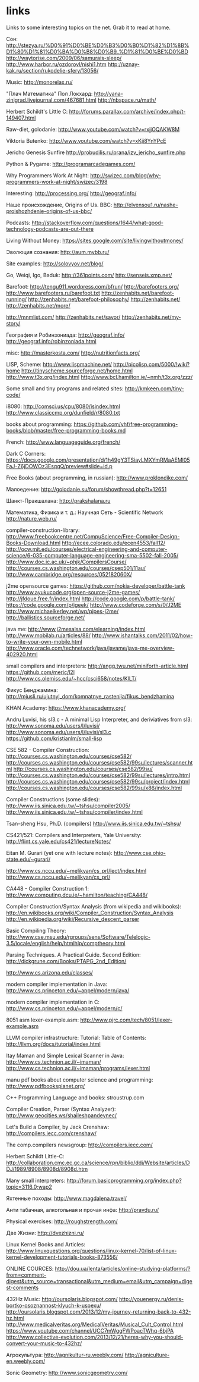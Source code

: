 links
=====

Links to some interesting topics on the net. Grab it to read at home.


Сон:
http://stezya.ru/%D0%91%D0%BE%D0%B3%D0%B0%D1%82%D1%8B%D1%80%D1%81%D0%BA%D0%B8%D0%B9_%D1%81%D0%BE%D0%BD
http://waytorise.com/2009/06/samurais-sleep/
http://www.harbor.ru/ozdorovl/nishi1.htm
http://uznay-kak.ru/section/rukodelie-sfery/13056/

Music:
http://monorelax.ru/

"Плач Математика" Пол Локхард:
http://yana-zinigrad.livejournal.com/467681.html
http://nbspace.ru/math/

Herbert Schildt's Little C:
http://forums.parallax.com/archive/index.php/t-149407.html

Raw-diet, golodanie:
http://www.youtube.com/watch?v=rxjjOQAKW8M

Viktoria Butenko:
http://www.youtube.com/watch?v=xKji8YnYPcE

Jericho Genesis Sunfire
http://probudilis.ru/prana/izv_jericho_sunfire.php

Python & Pygame:
http://programarcadegames.com/

Why Programmers Work At Night:
http://swizec.com/blog/why-programmers-work-at-night/swizec/3198

Interesting:
http://processing.org/
http://geograf.info/

Наше происхождение, Origins of Us. BBC:
http://elvensou1.ru/nashe-proishozhdenie-origins-of-us-bbc/

Podcasts:
http://stackoverflow.com/questions/1644/what-good-technology-podcasts-are-out-there

Living Without Money:
https://sites.google.com/site/livingwithoutmoney/

Эволюция сознания:
http://aum.mybb.ru/

Site examples:
http://solovyov.net/blog/

Go, Weiqi, Igo, Baduk:
http://361points.com/
http://senseis.xmp.net/

Barefoot:
http://tengu911.wordpress.com/bfrun/
http://barefooters.org/
http://www.barefooters.ru/barefoot.txt
http://zenhabits.net/barefoot-running/
http://zenhabits.net/barefoot-philosophy/
http://zenhabits.net/
http://zenhabits.net/more/

http://mnmlist.com/
http://zenhabits.net/savor/
http://zenhabits.net/my-story/

География и Робинзониада:
http://geograf.info/
http://geograf.info/robinzoniada.html

misc:
http://masterkosta.com/
http://nutritionfacts.org/

LISP, Scheme:
http://www.lispmachine.net/
http://picolisp.com/5000/!wiki?home
http://tinyscheme.sourceforge.net/home.html
http://www.t3x.org/index.html
http://www.bcl.hamilton.ie/~nmh/t3x.org/zzz/

Some small and tiny programs and related sites:
http://kmkeen.com/tiny-code/

i8080:
http://comsci.us/cpu/8080/isindex.html
http://www.classiccmp.org/dunfield/r/8080.txt

books about programming:
https://github.com/vhf/free-programming-books/blob/master/free-programming-books.md

French:
http://www.languageguide.org/french/

Dark C Corners:
https://docs.google.com/presentation/d/1h49gY3TSiayLMXYmRMaAEMl05FaJ-Z6jDOWOz3EsqqQ/preview#slide=id.p

Free Books (about programming, in russian):
http://www.proklondike.com/

Малоедение:
http://golodanie.su/forum/showthread.php?t=12651

Шанкт-Пракшалана:
http://prakshalana.ru

Математика, Физика и т. д.:
Научная Сеть - Scientific Network
http://nature.web.ru/

compiler-construction-library:
http://www.freebookcentre.net/CompuScience/Free-Compiler-Design-Books-Download.html
http://ecee.colorado.edu/ecen4553/fall12/
http://ocw.mit.edu/courses/electrical-engineering-and-computer-science/6-035-computer-language-engineering-sma-5502-fall-2005/
http://www.doc.ic.ac.uk/~phjk/CompilersCourse/
http://courses.cs.washington.edu/courses/csep501/11au/
http://www.cambridge.org/resources/052182060X/

j2me opensource games:
https://github.com/nokia-developer/battle-tank
http://www.ayukucode.org/open-source-j2me-games/
http://jfdoue.free.fr/index.html
http://code.google.com/p/battle-tank/
https://code.google.com/p/jgeek/
http://www.codeforge.com/s/0/J2ME
http://www.michaelkerley.net/wp/pipes-j2me/
http://ballistics.sourceforge.net/

java me:
http://www.j2mesalsa.com/elearning/index.html
http://www.mobilab.ru/articles/88/
http://www.ishantalks.com/2011/02/how-to-write-your-own-mobile.html
http://www.oracle.com/technetwork/java/javame/java-me-overview-402920.html

small compilers and interpreters:
http://angg.twu.net/miniforth-article.html
https://github.com/meric/l2l
http://www.cs.olemiss.edu/~hcc/csci658/notes/KILT/

Фикус Бенджамина:
http://mjusli.ru/ujutnyj_dom/komnatnye_rastenija/fikus_bendzhamina

KHAN Academy:
https://www.khanacademy.org/

Andru Luvisi, his sl3.c - A minimal Lisp Interpreter, and deriviatives from sl3:
http://www.sonoma.edu/users/l/luvisi/
http://www.sonoma.edu/users/l/luvisi/sl3.c
https://github.com/kristianlm/small-lisp

CSE 582 - Compiler Construction:
http://courses.cs.washington.edu/courses/cse582/
http://courses.cs.washington.edu/courses/cse582/99su/lectures/scanner.html
http://courses.cs.washington.edu/courses/cse582/99su/
http://courses.cs.washington.edu/courses/cse582/99su/lectures/intro.html
http://courses.cs.washington.edu/courses/cse582/99su/project/index.html
http://courses.cs.washington.edu/courses/cse582/99su/x86/index.html

Compiler Constructions (some slides):
http://www.iis.sinica.edu.tw/~tshsu/compiler2005/
http://www.iis.sinica.edu.tw/~tshsu/compiler/index.html

Tsan-sheng Hsu, Ph.D. (compilers)
http://www.iis.sinica.edu.tw/~tshsu/

CS421/521: Compilers and Interpreters, Yale University:
http://flint.cs.yale.edu/cs421/lectureNotes/

Eitan M. Gurari (yet one with lecture notes):
http://www.cse.ohio-state.edu/~gurari/

http://www.cs.nccu.edu/~melikyan/cs_prl/lect/index.html
http://www.cs.nccu.edu/~melikyan/cs_prl/

CA448 - Compiler Construction 1:
http://www.computing.dcu.ie/~hamilton/teaching/CA448/

Compiler Construction/Syntax Analysis (from wikipedia and wikibooks):
http://en.wikibooks.org/wiki/Compiler_Construction/Syntax_Analysis
http://en.wikipedia.org/wiki/Recursive_descent_parser

Basic Compiling Theory:
http://www.cse.msu.edu/rgroups/sens/Software/Telelogic-3.5/locale/english/help/htmlhlp/comptheory.html

Parsing Techniques. A Practical Guide. Second Edition:
http://dickgrune.com/Books/PTAPG_2nd_Edition/

http://www.cs.arizona.edu/classes/

modern compiler implementation in Java:
http://www.cs.princeton.edu/~appel/modern/java/

modern compiler implementation in C:
http://www.cs.princeton.edu/~appel/modern/c/

8051 asm lexer-example.asm:
http://www.pjrc.com/tech/8051/lexer-example.asm

LLVM compiler infrastructure: Tutorial: Table of Contents:
http://llvm.org/docs/tutorial/index.html

Itay Maman and Simple Lexical Scanner in Java:
http://www.cs.technion.ac.il/~imaman/
http://www.cs.technion.ac.il/~imaman/programs/lexer.html

manu pdf books about computer science and programming:
http://www.pdfbooksplanet.org/

C++ Programming Language and books:
stroustrup.com

Compiler Creation, Parser (Syntax Analyzer):
http://www.geocities.ws/shaileshpandeynec/

Let's Build a Compiler, by Jack Crenshaw:
http://compilers.iecc.com/crenshaw/

The comp.compilers newsgroup:
http://compilers.iecc.com/

Herbert Schildt Little-C:
http://collaboration.cmc.ec.gc.ca/science/rpn/biblio/ddj/Website/articles/DDJ/1989/8908/8908d/8908d.htm

Many small interpreters:
http://forum.basicprogramming.org/index.php?topic=3116.0;wap2

Яхтенные походы:
http://www.magdalena.travel/

Анти табачная, алкогольная и прочая инфа:
http://pravdu.ru/

Physical exercises:
http://roughstrength.com/

Две Жизни:
http://dvezhizni.ru/

Linux Kernel Books and Articles:
http://www.linuxquestions.org/questions/linux-kernel-70/list-of-linux-kernel-development-tutorials-books-873556/

ONLINE COURCES:
http://dou.ua/lenta/articles/online-studying-platforms/?from=comment-digest&utm_source=transactional&utm_medium=email&utm_campaign=digest-comments

432Hz Music:
http://oursolaris.blogspot.com/
http://youenergy.ru/denis-bortko-osoznannost-klyuch-k-uspexu/
http://oursolaris.blogspot.com/2013/12/my-journey-returning-back-to-432-hz.html
http://www.medicalveritas.org/MedicalVeritas/Musical_Cult_Control.html
https://www.youtube.com/channel/UCC7mWggFWPoacTWhq-6bjPA
http://www.collective-evolution.com/2013/12/21/heres-why-you-should-convert-your-music-to-432hz/

Агрокультура:
http://agnikultur-ru.weebly.com/
http://agniculture-en.weebly.com/

Sonic Geometry:
http://www.sonicgeometry.com/
